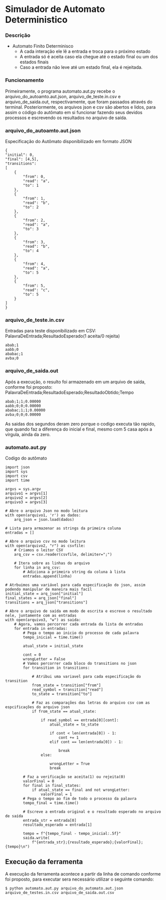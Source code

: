 # Simulador de Automato Deterministico
### Descrição
* Automato Finito Determinisco
     * A cada interação ele lê a entrada e troca para o próximo estado
     * A entrada só é aceita caso ela chegue até o estado final ou um dos estados finais
     * Caso a entrada não leve até um estado final, ela é rejeitada.
       
 ### Funcionamento
 <p>Primeiramente, o programa automato.aut.py recebe o arquivo_do_autoamto.aut.json, arquivo_de_teste.in.csv e arquivo_de_saida.out, respectivamente, que foram passados através do terminal. Posteriormente, os arquivos json e csv são abertos e lidos, para
  assim o código do autômato em si funcionar fazendo seus devidos processos e escrevendo os resultados no
  arquivo de saída.
 </p>
 
### arquivo_do_autoamto.aut.json
<p>Especificação do Autômato disponibilizado em formato JSON</p>
    
    {
    "initial": 0,
    "final": [4,5],
    "transitions": 
    [
        {
            "from": 0,
            "read": "a",
            "to": 1
        },
        {
            "from": 1,
            "read": "b",
            "to": 2
        },
        {
            "from": 2,
            "read": "a",
            "to": 3
        },
        {
            "from": 3,
            "read": "b",
            "to": 4
        },
        {
            "from": 4,
            "read": "a",
            "to": 5
        },
        {
            "from": 5,
            "read": "c",
            "to": 5
        }
    ]
    }

### arquivo_de_teste.in.csv
<p>Entradas para teste disponibilizado em CSV: PalavraDeEntrada;ResultadoEsperado(1 aceita/0 rejeita)</p>
    
    abab;1
    aabb;0
    ababac;1
    avba;0

### arquivo_de_saida.out
<p>Após a execução, o resulto foi armazenado em um arquivo de saída, conforme foi proposto: PalavraDeEntrada;ResultadoEsperado;ResultadoObtido;Tempo</p>
    
    abab;1;1;0.00000
    aabb;0;0;0.00000
    ababac;1;1;0.00000
    avba;0;0;0.00000

<p>As saidas dos segundos deram zero porque o codigo executa tão rapido, que quando faz a diferença do inicial e final, mesmo com 5 casa após a vírgula, ainda da zero.</p>

### automato.aut.py
<p>Codigo do autômato</p>

    import json
    import sys
    import csv
    import time
    
    argvs = sys.argv
    arquivo1 = argvs[1]
    arquivo2 = argvs[2]
    arquivo3 = argvs[3]
    
    # Abre o arquivo Json no modo leitura
    with open(arquivo1, 'r') as dados:
        arq_json = json.load(dados)
    
    # Lista para armazenar as strings da primeira coluna
    entradas = []
    
    # Abre o arquivo csv no modo leitura
    with open(arquivo2, "r") as csvfile:
        # Criamos o leitor CSV
        arq_csv = csv.reader(csvfile, delimiter=";")
    
        # Itera sobre as linhas do arquivo
        for linha in arq_csv:
            # Adiciona a primeira string da coluna à lista
            entradas.append(linha)
    
    # Atrbuimos uma variável para cada especificação do json, assim podendo manipular de maneira mais facíl
    initial_state = arq_json["initial"]
    final_states = arq_json["final"]
    transitions = arq_json["transitions"]
    
    # Abre o arquivo de saída em modo de escrita e escreve o resultado nele, juntamente com as entradas
    with open(arquivo3, "w") as saida:
        # Agora, vamos percorrer cada entrada da lista de entradas
        for entrada in entradas:
            # Pega o tempo ao inicio do processo de cada palavra
            tempo_inicial = time.time()
    
            atual_state = initial_state
    
            cont = 0
            wrongLetter = False
            # Vamos percorrer cada bloco do transitions no json
            for transition in transitions:
    
                # Atribui uma variavel para cada especificação do transition
                from_state = transition["from"]
                read_symbol = transition["read"]
                to_state = transition["to"]
    
                # Faz as comparações das letras do arquivo csv com as espcificações do arquivo json
                if from_state == atual_state:
    
                    if read_symbol == entrada[0][cont]:
                        atual_state = to_state
    
                        if cont < len(entrada[0]) - 1:
                            cont += 1
                        elif cont == len(entrada[0]) - 1:
    
                            break
                    else:
    
                        wrongLetter = True
                        break
    
            # Faz a verificação se aceita(1) ou rejeita(0)
            valorFinal = 0
            for final in final_states:
                if atual_state == final and not wrongLetter:
                    valorFinal = 1
            # Pega o tempo ao fim de todo o processo da palavra
            tempo_final = time.time()
    
            # Escreve a entrada original e o resultado esperado no arquivo de saída
            entrada_str = entrada[0]
            resultado_esperado = entrada[1]
    
            tempo = f"{tempo_final - tempo_inicial:.5f}"
            saida.write(
                f"{entrada_str};{resultado_esperado};{valorFinal};{tempo}\n")
        

## Execução da ferramenta
<p>A execução da ferramenta acontece a partir da linha de comando conforme foi proposto, para executar sera necessário utilizar o seguinte comando:</p>

    $ python automato.aut.py arquivo_do_automato.aut.json arquivo_de_testes.in.csv arquivo_de_saida.out.csv
